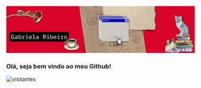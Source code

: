 <img src="https://raw.githubusercontent.com/ribeiro-gabriela/ribeiro-gabriela/main/banner-linkedin.png">

### Olá, seja bem vindo ao meu Github!

![visitantes](https://visitor-badge.laobi.icu/badge?page_id=ribeiro-gabriela)

